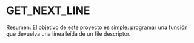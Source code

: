 # GET_NEXT_LINE

Resumen: El objetivo de este proyecto es simple: programar una función que devuelva una línea leída de un file descriptor.

